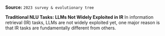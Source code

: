 **Source:** `2023 survey & evolutionary tree`

**Traditional NLU Tasks: LLMs Not Widely Exploited in IR**
In information retrieval (IR) tasks, LLMs are not widely exploited yet, one major reason is that IR tasks are fundamentally different from others.
